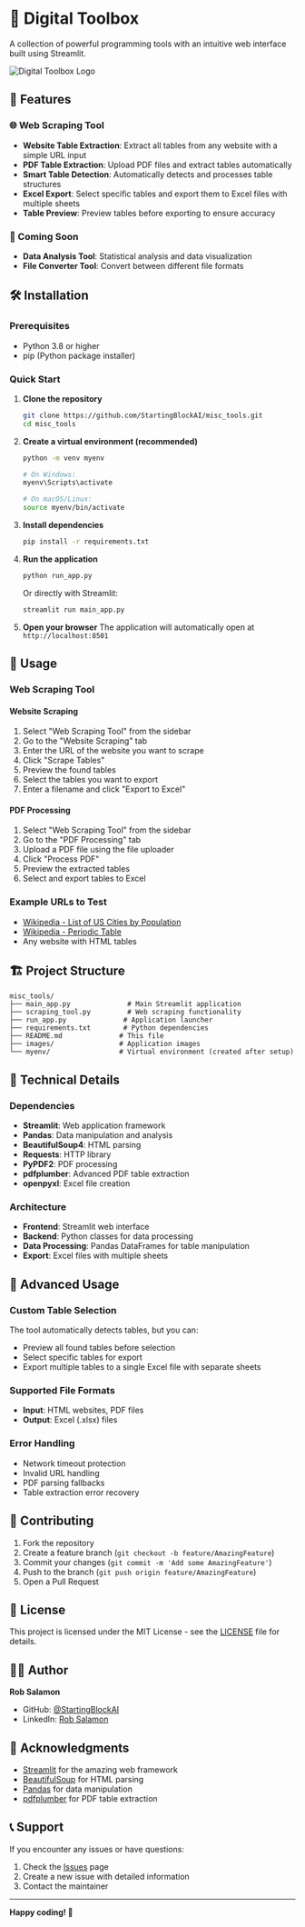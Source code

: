 # 🔧 Digital Toolbox

A collection of powerful programming tools with an intuitive web interface built using Streamlit.

![Digital Toolbox Logo](images/digital_toolbox_logo.jpg)

## 🌟 Features

### 🌐 Web Scraping Tool
- **Website Table Extraction**: Extract all tables from any website with a simple URL input
- **PDF Table Extraction**: Upload PDF files and extract tables automatically
- **Smart Table Detection**: Automatically detects and processes table structures
- **Excel Export**: Select specific tables and export them to Excel files with multiple sheets
- **Table Preview**: Preview tables before exporting to ensure accuracy

### 🚀 Coming Soon
- **Data Analysis Tool**: Statistical analysis and data visualization
- **File Converter Tool**: Convert between different file formats

## 🛠️ Installation

### Prerequisites
- Python 3.8 or higher
- pip (Python package installer)

### Quick Start

1. **Clone the repository**
   ```bash
   git clone https://github.com/StartingBlockAI/misc_tools.git
   cd misc_tools
   ```

2. **Create a virtual environment (recommended)**
   ```bash
   python -m venv myenv
   
   # On Windows:
   myenv\Scripts\activate
   
   # On macOS/Linux:
   source myenv/bin/activate
   ```

3. **Install dependencies**
   ```bash
   pip install -r requirements.txt
   ```

4. **Run the application**
   ```bash
   python run_app.py
   ```
   
   Or directly with Streamlit:
   ```bash
   streamlit run main_app.py
   ```

5. **Open your browser**
   The application will automatically open at `http://localhost:8501`

## 📖 Usage

### Web Scraping Tool

#### Website Scraping
1. Select "Web Scraping Tool" from the sidebar
2. Go to the "Website Scraping" tab
3. Enter the URL of the website you want to scrape
4. Click "Scrape Tables"
5. Preview the found tables
6. Select the tables you want to export
7. Enter a filename and click "Export to Excel"

#### PDF Processing
1. Select "Web Scraping Tool" from the sidebar
2. Go to the "PDF Processing" tab
3. Upload a PDF file using the file uploader
4. Click "Process PDF"
5. Preview the extracted tables
6. Select and export tables to Excel

### Example URLs to Test
- [Wikipedia - List of US Cities by Population](https://en.wikipedia.org/wiki/List_of_United_States_cities_by_population)
- [Wikipedia - Periodic Table](https://en.wikipedia.org/wiki/Periodic_table)
- Any website with HTML tables

## 🏗️ Project Structure

```
misc_tools/
├── main_app.py              # Main Streamlit application
├── scraping_tool.py         # Web scraping functionality
├── run_app.py              # Application launcher
├── requirements.txt        # Python dependencies
├── README.md              # This file
├── images/                # Application images
└── myenv/                 # Virtual environment (created after setup)
```

## 🔧 Technical Details

### Dependencies
- **Streamlit**: Web application framework
- **Pandas**: Data manipulation and analysis
- **BeautifulSoup4**: HTML parsing
- **Requests**: HTTP library
- **PyPDF2**: PDF processing
- **pdfplumber**: Advanced PDF table extraction
- **openpyxl**: Excel file creation

### Architecture
- **Frontend**: Streamlit web interface
- **Backend**: Python classes for data processing
- **Data Processing**: Pandas DataFrames for table manipulation
- **Export**: Excel files with multiple sheets

## 🚀 Advanced Usage

### Custom Table Selection
The tool automatically detects tables, but you can:
- Preview all found tables before selection
- Select specific tables for export
- Export multiple tables to a single Excel file with separate sheets

### Supported File Formats
- **Input**: HTML websites, PDF files
- **Output**: Excel (.xlsx) files

### Error Handling
- Network timeout protection
- Invalid URL handling
- PDF parsing fallbacks
- Table extraction error recovery

## 🤝 Contributing

1. Fork the repository
2. Create a feature branch (`git checkout -b feature/AmazingFeature`)
3. Commit your changes (`git commit -m 'Add some AmazingFeature'`)
4. Push to the branch (`git push origin feature/AmazingFeature`)
5. Open a Pull Request

## 📝 License

This project is licensed under the MIT License - see the [LICENSE](LICENSE) file for details.

## 👨‍💻 Author

**Rob Salamon**
- GitHub: [@StartingBlockAI](https://github.com/StartingBlockAI)
- LinkedIn: [Rob Salamon](https://linkedin.com/in/rob-salamon)

## 🙏 Acknowledgments

- [Streamlit](https://streamlit.io/) for the amazing web framework
- [BeautifulSoup](https://www.crummy.com/software/BeautifulSoup/) for HTML parsing
- [Pandas](https://pandas.pydata.org/) for data manipulation
- [pdfplumber](https://github.com/jsvine/pdfplumber) for PDF table extraction

## 📞 Support

If you encounter any issues or have questions:
1. Check the [Issues](https://github.com/StartingBlockAI/misc_tools/issues) page
2. Create a new issue with detailed information
3. Contact the maintainer

---

**Happy coding! 🚀**

